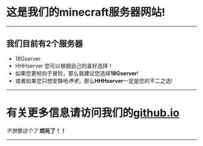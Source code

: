 # 这是我们的minecraft服务器网站!
***
## 我们目前有2个服务器
- 18Gserver
- HHHserver
您可以根据自己的喜好选择！
- 如果您更倾向于冒险，那么我建议您选择**18Gserver**!  
- 或者如果您只想安静地*养老*，那么**HHHserver**一定是您的不二之选!  

***
# 有关更多信息请访问我们的[github.io](https://hhhawa.github.io/ "做的不咋样别喷了")  
*不想整这个了*
**烦死了！！**
***